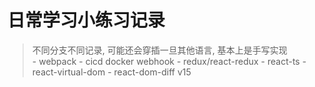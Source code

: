 # 日常学习小练习记录
> 不同分支不同记录, 可能还会穿插一旦其他语言, 基本上是手写实现    
    - webpack
    - cicd docker webhook
    - redux/react-redux
    - react-ts
    - react-virtual-dom
    - react-dom-diff v15
